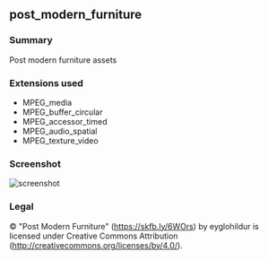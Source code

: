 
## post_modern_furniture

### Summary
Post modern furniture assets

### Extensions used

- MPEG_media
- MPEG_buffer_circular
- MPEG_accessor_timed
- MPEG_audio_spatial
- MPEG_texture_video

### Screenshot
![screenshot](metadata/post_modern_furniture.png)

### Legal

&#169; "Post Modern Furniture" (https://skfb.ly/6WOrs) by eyglohildur is licensed under Creative Commons Attribution (http://creativecommons.org/licenses/by/4.0/).

